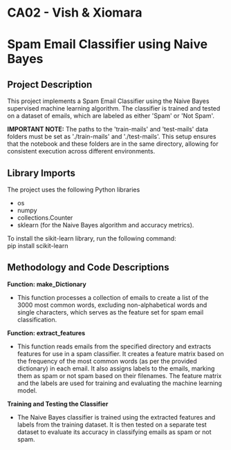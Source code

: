 # CA02 - Vish & Xiomara

# Spam Email Classifier using Naive Bayes

## Project Description
This project implements a Spam Email Classifier using the Naive Bayes supervised machine learning algorithm. The classifier is trained and tested on a dataset of emails, which are labeled as either 'Spam' or 'Not Spam'.

**IMPORTANT NOTE:**
The paths to the 'train-mails' and 'test-mails' data folders must be set as './train-mails' and './test-mails'. This setup ensures that the notebook and these folders are in the same directory, allowing for consistent execution across different environments.


## Library Imports
The project uses the following Python libraries <br>
- os <br>
- numpy <br>
- collections.Counter <br>
- sklearn (for the Naive Bayes algorithm and accuracy metrics). <br>

To install the sikit-learn library, run the following command: <br>
pip install scikit-learn

## Methodology and Code Descriptions
**Function: make_Dictionary**
- This function processes a collection of emails to create a list of the 3000 most common words, excluding non-alphabetical words and single characters, which serves as the feature set for spam email classification.

**Function: extract_features**
- This function reads emails from the specified directory and extracts features for use in a spam classifier. It creates a feature matrix based on the frequency of the most common words (as per the provided dictionary) in each email. It also assigns labels to the emails, marking them as spam or not spam based on their filenames. The feature matrix and the labels are used for training and evaluating the machine learning model.

**Training and Testing the Classifier**
- The Naive Bayes classifier is trained using the extracted features and labels from the training dataset. It is then tested on a separate test dataset to evaluate its accuracy in classifying emails as spam or not spam.
